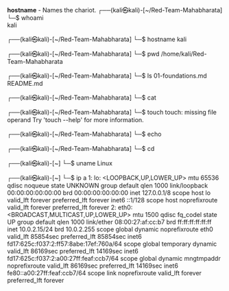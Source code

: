 
**hostname** - Names the chariot.
┌──(kali㉿kali)-[~/Red-Team-Mahabharata]
└─$ whoami                                          
kali
                                                                                                                       
┌──(kali㉿kali)-[~/Red-Team-Mahabharata]
└─$ hostname
kali
                                                                                                                       
┌──(kali㉿kali)-[~/Red-Team-Mahabharata]
└─$ pwd
/home/kali/Red-Team-Mahabharata
                                                                                                                       
┌──(kali㉿kali)-[~/Red-Team-Mahabharata]
└─$ ls
01-foundations.md  README.md
                                                                                                                       
┌──(kali㉿kali)-[~/Red-Team-Mahabharata]
└─$ cat              
                                                                                                                       
┌──(kali㉿kali)-[~/Red-Team-Mahabharata]
└─$ touch
touch: missing file operand
Try 'touch --help' for more information.
                                                                                                                       
┌──(kali㉿kali)-[~/Red-Team-Mahabharata]
└─$ echo                  

                                                                                                                       
┌──(kali㉿kali)-[~/Red-Team-Mahabharata]
└─$ cd                     
                                                                                                                       
┌──(kali㉿kali)-[~]
└─$ uname
Linux
                                                                                                                       
┌──(kali㉿kali)-[~]
└─$ ip a
1: lo: <LOOPBACK,UP,LOWER_UP> mtu 65536 qdisc noqueue state UNKNOWN group default qlen 1000
    link/loopback 00:00:00:00:00:00 brd 00:00:00:00:00:00
    inet 127.0.0.1/8 scope host lo
       valid_lft forever preferred_lft forever
    inet6 ::1/128 scope host noprefixroute 
       valid_lft forever preferred_lft forever
2: eth0: <BROADCAST,MULTICAST,UP,LOWER_UP> mtu 1500 qdisc fq_codel state UP group default qlen 1000
    link/ether 08:00:27:af:cc:b7 brd ff:ff:ff:ff:ff:ff
    inet 10.0.2.15/24 brd 10.0.2.255 scope global dynamic noprefixroute eth0
       valid_lft 85854sec preferred_lft 85854sec
    inet6 fd17:625c:f037:2:ff57:8abe:17ef:760a/64 scope global temporary dynamic 
       valid_lft 86169sec preferred_lft 14169sec
    inet6 fd17:625c:f037:2:a00:27ff:feaf:ccb7/64 scope global dynamic mngtmpaddr noprefixroute 
       valid_lft 86169sec preferred_lft 14169sec
    inet6 fe80::a00:27ff:feaf:ccb7/64 scope link noprefixroute 
       valid_lft forever preferred_lft forever


